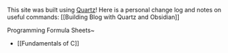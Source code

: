 This site was built using [Quartz](https://quartz.jzhao.xyz/)! Here is a personal change log and notes on useful commands: [[Building Blog with Quartz and Obsidian]]

Programming Formula Sheets~
- [[Fundamentals of C]]
